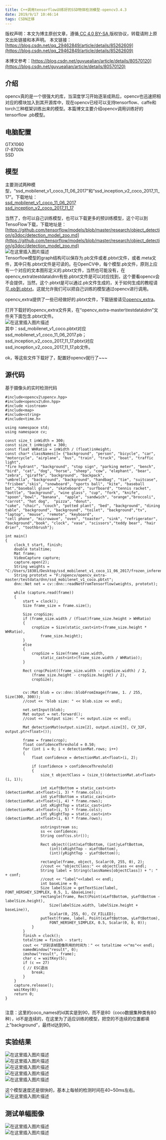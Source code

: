 ```yaml
---
title: C++调用tensorflow训练好的SSD物体检测模型-opencv3.4.3
date: 2019/9/17 10:46:14
tags: CSDN迁移
---
```

 [ ](http://creativecommons.org/licenses/by-sa/4.0/) 版权声明：本文为博主原创文章，遵循[ CC 4.0 BY-SA ](http://creativecommons.org/licenses/by-sa/4.0/)版权协议，转载请附上原文出处链接和本声明。  本文链接：[https://blog.csdn.net/qq_29462849/article/details/85262609](https://blog.csdn.net/qq_29462849/article/details/85262609)   
    
  本博文参考：[https://blog.csdn.net/guyuealian/article/details/80570120](https://blog.csdn.net/guyuealian/article/details/80570120)

 
## []()介绍

 opencv真的是一个很强大的库，当深度学习开始逐渐成熟后，opencv也迅速把相对应的模块加入到其开源库中，现在opencv已经可以支持tensorflow、caffe和torch三种框架训练出来的模型。本篇博文主要介绍opencv调用训练好的tensorflow .pb模型。

 
## []()电脑配置

 GTX1060  
 I7-8700k  
 SSD

 
## []()模型

 主要测试两种模型，“ssd_mobilenet_v1_coco_11_06_2017”和“ssd_inception_v2_coco_2017_11_17”。下载地址：  
 [ssd_mobilenet_v1_coco_11_06_2017](http://download.tensorflow.org/models/object_detection/ssd_mobilenet_v1_coco_11_06_2017.tar.gz)  
 [ssd_inception_v2_coco_2017_11_17](http://download.tensorflow.org/models/object_detection/ssd_inception_v2_coco_2017_11_17.tar.gz)

 当然了，你可以自己训练模型，也可以下载更多的预训练模型，这个可以到TensoFlow下载，下载地址是：  
 [https://github.com/tensorflow/models/blob/master/research/object_detection/g3doc/detection_model_zoo.md](https://github.com/tensorflow/models/blob/master/research/object_detection/g3doc/detection_model_zoo.md)  
 ![在这里插入图片描述](https://img-blog.csdnimg.cn/20181226145935168.png?x-oss-process=image/watermark,type_ZmFuZ3poZW5naGVpdGk,shadow_10,text_aHR0cHM6Ly9ibG9nLmNzZG4ubmV0L3FxXzI5NDYyODQ5,size_16,color_FFFFFF,t_70)  
 Tensorflow模型的graph结构可以保存为.pb文件或者.pbtxt文件，或者.meta文件，其中只有.pbtxt文件是可读的。在OpenCV中，每个模型.pb文件，原则上应有一个对应的文本图形定义的.pbtxt文件，当然也可能没有，在opencv_extra\testdata\dnn有些.pbtxt文件是可以对应找到，这个要看opencv会不会提供，当然，这个.pbtxt是可以通过.pb文件生成的，关于如何生成的教程请见[.pb到.pbtxt](https://blog.csdn.net/qq_29462849/article/details/85260837)。这就允许我们可以把自己训练的模型通过opencv进行调用。

 opencv_extra提供了一些已经做好的.pbtxt文件，下载链接请见[opencv_extra](https://github.com/opencv/opencv_extra)。

 打开下载好的opencv_extra文件夹，在“opencv_extra-master\testdata\dnn”文件夹下面包含.pbtxt文件。  
 ![在这里插入图片描述](https://img-blog.csdnimg.cn/20181226150659632.png)  
 其中：ssd_mobilenet_v1_coco.pbtxt对应ssd_mobilenet_v1_coco_11_06_2017.pb； ssd_inception_v2_coco_2017_11_17.pbtxt对应ssd_inception_v2_coco_2017_11_17.pb文件。

 ok，等这些文件下载好了，配置好opencv就行了~~~

 
## []()源代码

 基于摄像头的实时检测代码

 
```
#include<opencv2\opencv.hpp>
#include<opencv2\dnn.hpp>
#include <iostream>
#include<map>
#include<string>
#include<time.h>

using namespace std;
using namespace cv;

const size_t inWidth = 300;
const size_t inHeight = 300;
const float WHRatio = inWidth / (float)inHeight;
const char* classNames[]= {"background", "person", "bicycle", "car", "motorcycle", "airplane", "bus", "train", "truck", "boat", "traffic light",
"fire hydrant", "background", "stop sign", "parking meter", "bench", "bird", "cat", "dog", "horse", "sheep", "cow", "elephant", "bear", "zebra", "giraffe", "background", "backpack",
"umbrella", "background", "background", "handbag", "tie", "suitcase", "frisbee","skis", "snowboard", "sports ball", "kite", "baseball bat","baseball glove", "skateboard", "surfboard", "tennis racket",
"bottle", "background", "wine glass", "cup", "fork", "knife", "spoon","bowl", "banana",  "apple", "sandwich", "orange","broccoli", "carrot", "hot dog",  "pizza", "donut",
"cake", "chair", "couch", "potted plant", "bed", "background", "dining table", "background", "background", "toilet", "background","tv", "laptop", "mouse", "remote", "keyboard",
"cell phone", "microwave", "oven", "toaster", "sink", "refrigerator", "background","book", "clock", "vase", "scissors","teddy bear", "hair drier", "toothbrush"};

int main() 
{
	clock_t start, finish;
	double totaltime;
	Mat frame;
	VideoCapture capture;
	capture.open(2);
	String weights = "C:/Users/18301/Desktop/ssd_mobilenet_v1_coco_11_06_2017/frozen_inference_graph.pb";
	String prototxt = "F:/opencv/opencv_extra-master/testdata/dnn/ssd_mobilenet_v1_coco.pbtxt";
	dnn::Net net = cv::dnn::readNetFromTensorflow(weights, prototxt);

	while (capture.read(frame))
	{
		start = clock();
		Size frame_size = frame.size();

		Size cropSize;
		if (frame_size.width / (float)frame_size.height > WHRatio)
		{
			cropSize = Size(static_cast<int>(frame_size.height * WHRatio),
				frame_size.height);
		}
		else
		{
			cropSize = Size(frame_size.width,
				static_cast<int>(frame_size.width / WHRatio));
		}

		Rect crop(Point((frame_size.width - cropSize.width) / 2,
			(frame_size.height - cropSize.height) / 2),
			cropSize);


		cv::Mat blob = cv::dnn::blobFromImage(frame, 1. / 255, Size(300, 300));
		//cout << "blob size: " << blob.size << endl;

		net.setInput(blob);
		Mat output = net.forward();
		//cout << "output size: " << output.size << endl;

		Mat detectionMat(output.size[2], output.size[3], CV_32F, output.ptr<float>());

		frame = frame(crop);
		float confidenceThreshold = 0.50;
		for (int i = 0; i < detectionMat.rows; i++)
		{
			float confidence = detectionMat.at<float>(i, 2);

			if (confidence > confidenceThreshold)
			{
				size_t objectClass = (size_t)(detectionMat.at<float>(i, 1));

				int xLeftBottom = static_cast<int>(detectionMat.at<float>(i, 3) * frame.cols);
				int yLeftBottom = static_cast<int>(detectionMat.at<float>(i, 4) * frame.rows);
				int xRightTop = static_cast<int>(detectionMat.at<float>(i, 5) * frame.cols);
				int yRightTop = static_cast<int>(detectionMat.at<float>(i, 6) * frame.rows);

				ostringstream ss;
				ss << confidence;
				String conf(ss.str());

				Rect object((int)xLeftBottom, (int)yLeftBottom,
					(int)(xRightTop - xLeftBottom),
					(int)(yRightTop - yLeftBottom));

				rectangle(frame, object, Scalar(0, 255, 0), 2);
				//cout << "objectClass:" << objectClass << endl;
				String label = String(classNames[objectClass]) + ": " + conf;
				//cout << "label"<<label << endl;
				int baseLine = 0;
				Size labelSize = getTextSize(label, FONT_HERSHEY_SIMPLEX, 0.5, 1, &baseLine);
				rectangle(frame, Rect(Point(xLeftBottom, yLeftBottom - labelSize.height),
					Size(labelSize.width, labelSize.height + baseLine)),
					Scalar(0, 255, 0), CV_FILLED);
				putText(frame, label, Point(xLeftBottom, yLeftBottom),
					FONT_HERSHEY_SIMPLEX, 0.5, Scalar(0, 0, 0));
			}
		}
		finish = clock();
		totaltime = finish - start;
		cout << "识别该帧图像所用的时间为：" << totaltime <<"ms"<< endl;
		namedWindow("result", 0);
		imshow("result", frame);
		char c = waitKey(5);
		if (c == 27)
		{ // ESC退出
			break;
		}
	}
	capture.release();
	waitKey(0);
	return 0;
}


```
 注意：这里的coco_names的id其实是到90，而不是80（coco数据集种类有80种），id不是连续的，在这里为了适应训练的模型，把空的不连续的位置都填上"background"，最终id达到90。

 
## []()实验结果

 ![在这里插入图片描述](https://img-blog.csdnimg.cn/20181226151004453.png?x-oss-process=image/watermark,type_ZmFuZ3poZW5naGVpdGk,shadow_10,text_aHR0cHM6Ly9ibG9nLmNzZG4ubmV0L3FxXzI5NDYyODQ5,size_16,color_FFFFFF,t_70)  
 ![在这里插入图片描述](https://img-blog.csdnimg.cn/20181226151017661.png?x-oss-process=image/watermark,type_ZmFuZ3poZW5naGVpdGk,shadow_10,text_aHR0cHM6Ly9ibG9nLmNzZG4ubmV0L3FxXzI5NDYyODQ5,size_16,color_FFFFFF,t_70)  
 ![在这里插入图片描述](https://img-blog.csdnimg.cn/20181226151025771.png?x-oss-process=image/watermark,type_ZmFuZ3poZW5naGVpdGk,shadow_10,text_aHR0cHM6Ly9ibG9nLmNzZG4ubmV0L3FxXzI5NDYyODQ5,size_16,color_FFFFFF,t_70)  
 ![在这里插入图片描述](https://img-blog.csdnimg.cn/20181226151033898.png?x-oss-process=image/watermark,type_ZmFuZ3poZW5naGVpdGk,shadow_10,text_aHR0cHM6Ly9ibG9nLmNzZG4ubmV0L3FxXzI5NDYyODQ5,size_16,color_FFFFFF,t_70)  
 ![在这里插入图片描述](https://img-blog.csdnimg.cn/20181226151042168.png?x-oss-process=image/watermark,type_ZmFuZ3poZW5naGVpdGk,shadow_10,text_aHR0cHM6Ly9ibG9nLmNzZG4ubmV0L3FxXzI5NDYyODQ5,size_16,color_FFFFFF,t_70)

 这个模型速度还是很快的，基本上每帧的检测时间在40~50ms左右。  
 ![在这里插入图片描述](https://img-blog.csdnimg.cn/20181226151141835.png?x-oss-process=image/watermark,type_ZmFuZ3poZW5naGVpdGk,shadow_10,text_aHR0cHM6Ly9ibG9nLmNzZG4ubmV0L3FxXzI5NDYyODQ5,size_16,color_FFFFFF,t_70)

 
## []()测试单幅图像

 ![在这里插入图片描述](https://img-blog.csdnimg.cn/20181226151853638.jpg?x-oss-process=image/watermark,type_ZmFuZ3poZW5naGVpdGk,shadow_10,text_aHR0cHM6Ly9ibG9nLmNzZG4ubmV0L3FxXzI5NDYyODQ5,size_16,color_FFFFFF,t_70)  
 ![在这里插入图片描述](https://img-blog.csdnimg.cn/20181226152200587.jpg?x-oss-process=image/watermark,type_ZmFuZ3poZW5naGVpdGk,shadow_10,text_aHR0cHM6Ly9ibG9nLmNzZG4ubmV0L3FxXzI5NDYyODQ5,size_16,color_FFFFFF,t_70)

   
  